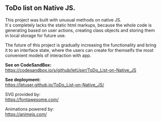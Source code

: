 <h2>ToDo list on Native JS.</h2>

This project was built with unusual methods on native JS. <br />
It\`s completely lacks the static html markups, because the whole code is generating based on user actions, creating class objects and storing them in local storage for future use. <br /> 

The future of this project is gradually increasing the functionality and bring it to an interface state, where the users can create for themselfs the most convenient models of interaction with app.

<b>See on CodeSandBox:</b> <br />
https://codesandbox.io/s/github/letUser/ToDo_List-on-Native_JS

<b>See deployment:</b> <br />
https://letuser.github.io/ToDo_List-on-Native_JS/

SVG provided by: <br />
https://fontawesome.com/

Animations powered by: <br />
https://animejs.com/
